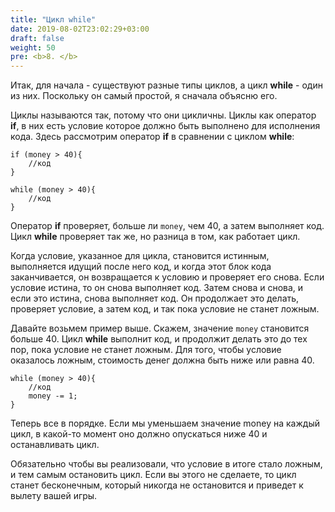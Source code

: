 ```yaml
---
title: "Цикл while"
date: 2019-08-02T23:02:29+03:00
draft: false
weight: 50
pre: <b>8. </b>
---
```

Итак, для начала - существуют разные типы циклов, а цикл **while** - один из них. Поскольку он самый простой, я сначала объясню его.

Циклы называются так, потому что они цикличны. Циклы как оператор **if**, в них есть условие которое должно быть выполнено для исполнения кода. Здесь рассмотрим оператор **if** в сравнении с циклом **while**:

```gml
if (money > 40){
    //код
}

while (money > 40){
    //код
}
```

Оператор **if** проверяет, больше ли `money`, чем 40, а затем выполняет код. Цикл **while** проверяет так же, но разница в том, как работает цикл.

Когда условие, указанное для цикла, становится истинным, выполняется идущий после него код, и когда этот блок кода заканчивается, он возвращается к условию и проверяет его снова. Если условие истина, то он снова выполняет код. Затем снова и снова, и если это истина, снова выполняет код. Он продолжает это делать, проверяет условие, а затем код, и так пока условие не станет ложным.

Давайте возьмем пример выше. Скажем, значение `money` становится больше 40. Цикл **while** выполнит код, и продолжит делать это до тех пор, пока условие не станет ложным. Для того, чтобы условие оказалось ложным, стоимость денег должна быть ниже или равна 40.

```gml
while (money > 40){
    //код
    money -= 1;
}
```

Теперь все в порядке. Если мы уменьшаем значение money на каждый цикл, в какой-то момент оно должно опускаться ниже 40 и останавливать цикл.

Обязательно чтобы вы реализовали, что условие в итоге стало ложным, и тем самым остановить цикл. Если вы этого не сделаете, то цикл станет бесконечным, который никогда не остановится и приведет к вылету вашей игры.
